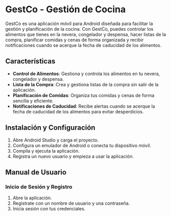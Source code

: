 # GestCo - Gestión de Cocina

GestCo es una aplicación móvil para Android diseñada para facilitar la gestión y planificación de la cocina. Con GestCo, puedes controlar los alimentos que tienes en la nevera, congelador y despensa, hacer listas de la compra, planificar comidas y cenas de forma organizada y recibir notificaciones cuando se acerque la fecha de caducidad de los alimentos.

## Características

- **Control de Alimentos**: Gestiona y controla los alimentos en tu nevera, congelador y despensa.
- **Lista de la Compra**: Crea y gestiona listas de la compra sin salir de la aplicación.
- **Planificación de Comidas**: Organiza tus comidas y cenas de forma sencilla y eficiente.
- **Notificaciones de Caducidad**: Recibe alertas cuando se acerque la fecha de caducidad de los alimentos para evitar desperdicios.

## Instalación y Configuración

1. Abre Android Studio y carga el proyecto.
2. Configura un emulador de Android o conecta tu dispositivo móvil.
3. Compila y ejecuta la aplicación.
4. Registra un nuevo usuario y empieza a usar la aplicación.

## Manual de Usuario

### Inicio de Sesión y Registro

1. Abre la aplicación.
2. Regístrate con un nombre de usuario y una contraseña.
3. Inicia sesión con tus credenciales.

